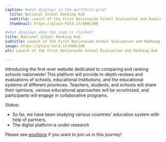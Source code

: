 ```yaml
---
caption: #what displays in the portfolio grid:
  title: National School Ranking Hub
  subtitle: Launch of the First Nationwide School Evaluation and Ranking Hub
  thumbnail: https://place-hold.it/400x300

#what displays when the item is clicked:
title: National School Ranking Hub
subtitle: Launch of the First Nationwide School Evaluation and Ranking Hub
image: https://place-hold.it/400x300
alt: Launch of the First Nationwide School Evaluation and Ranking Hub

---
```


Introducing the first-ever website dedicated to comparing and ranking schools nationwide! This platform will provide in-depth reviews and evaluations of schools, educational institutions, and the educational systems of different provinces. Teachers, students, and schools will share their opinions, various educational approaches will be scrutinized, and participants will engage in collaborative programs.

Status:
- So far, we have been studying various countries' education system with help of partners,
- The digital platform is under research

Please see [positions](/careers) if you want to join us in this journey!
